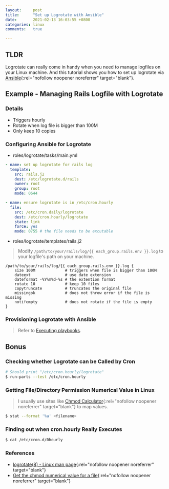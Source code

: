 ```yaml
---
layout:     post
title:      "Set up Logrotate with Ansible"
date:       2021-02-13 16:03:55 +0800
categories: linux
comments:   true

---
```

## TLDR
Logrotate can really come in handy when you need to manage logfiles on your Linux machine. And this tutorial shows you how to set up logrotate via [Ansible](https://www.ansible.com/){:rel="nofollow noopener noreferrer" target="blank"}.

## Example - Managing Rails Logfile with Logrotate
### Details
- Triggers hourly
- Rotate when log file is bigger than 100M
- Only keep 10 copies

### Configuring Ansible for Logrotate
- roles/logrotate/tasks/main.yml

```yaml
- name: set up logrotate for rails log
  template:
    src: rails.j2
    dest: /etc/logrotate.d/rails
    owner: root
    group: root
    mode: 0644

- name: ensure logrotate is in /etc/cron.hourly
  file:
    src: /etc/cron.daily/logrotate
    dest: /etc/cron.hourly/logrotate
    state: link
    force: yes
    mode: 0755 # the file needs to be excutable
```

- roles/logrotate/templates/rails.j2
> Modify `/path/to/your/rails/log/{{ each_group.rails.env }}.log` to your logfile's path on your machine.

```
/path/to/your/rails/log/{{ each_group.rails.env }}.log {
    size 100M             # triggers when file is bigger than 100M
    dateext               # use date extension
    dateformat -%Y%m%d-%s # the extention format
    rotate 10             # keep 10 files
    copytruncate          # truncates the original file
    missingok             # does not throw error if the file is missing
    notifempty            # does not rotate if the file is empty
}
```

### Provisioning Logrotate with Ansible
> Refer to [Executing playbooks](https://docs.ansible.com/ansible/latest/user_guide/index.html#executing-playbooks).

## Bonus
### Checking whether Logrotate can be Called by Cron
```sh
# Should print "/etc/cron.hourly/logrotate"
$ run-parts --test /etc/cron.hourly
```

### Getting File/Directory Permission Numerical Value in Linux
> I usually use sites like [Chmod Calculator](https://chmod-calculator.com/){:rel="nofollow noopener noreferrer" target="blank"} to map values.

```sh
$ stat --format '%a' <filename>
```

### Finding out when cron.hourly Really Executes
```sh
$ cat /etc/cron.d/0hourly
```

### References
- [logrotate(8) - Linux man page](https://linux.die.net/man/8/logrotate){:rel="nofollow noopener noreferrer" target="blank"}
- [Get the chmod numerical value for a file](https://unix.stackexchange.com/questions/46915/get-the-chmod-numerical-value-for-a-file){:rel="nofollow noopener noreferrer" target="blank"}
